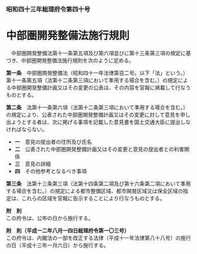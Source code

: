### 昭和四十三年総理府令第四十号  
# 中部圏開発整備法施行規則  
　中部圏開発整備法第十一条第五項及び第六項並びに第十三条第三項の規定に基づき、中部圏開発整備法施行規則を次のように定める。  
  
**第一条**　中部圏開発整備法（昭和四十一年法律第百二号。以下「法」という。）第十一条第五項（法第十二条第三項において準用する場合を含む。）の規定による中部圏開発整備計画又はその変更の公表は、その内容を官報に掲載して行なうものとする。  
  
**第二条**　法第十一条第六項（法第十二条第三項において準用する場合を含む。）の規定により、公表された中部圏開発整備計画又はその変更に対して意見を申し出ようとする者は、次に掲げる事項を記載した意見書を国土交通大臣に提出しなければならない。  
* **一**　意見の提出者の住所及び氏名  
* **二**　公表された中部圏開発整備計画又はその変更と意見の提出者との利害関係  
* **三**　意見の詳細  
* **四**　その他参考となるべき事項  
  
**第三条**　法第十三条第三項（法第十四条第二項及び第十六条第二項において準用する場合を含む。）の規定による都市整備区域、都市開発区域又は保全区域の指定は、これらの区域を官報に告示することにより行なうものとする。  
  
**附　則**  
この府令は、公布の日から施行する。  
  
**附　則（平成一二年八月一四日総理府令第一〇三号）**  
この府令は、内閣法の一部を改正する法律（平成十一年法律第八十八号）の施行の日（平成十三年一月六日）から施行する。  
  
